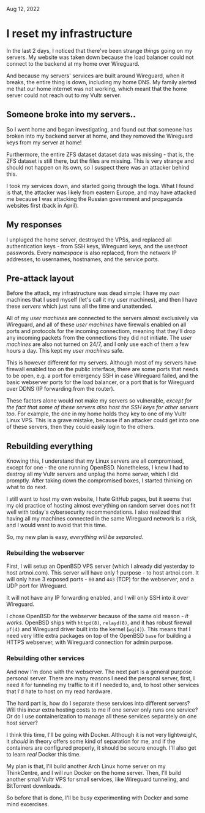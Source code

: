 Aug 12, 2022

# I reset my infrastructure

In the last 2 days, I noticed that there've been strange _things_ going on my servers. My website was taken down because the load balancer could not connect to the backend at my home over Wireguard.

And because my servers' services are built around Wireguard, when it breaks, the entire thing is down, including my home DNS. My family alerted me that our home internet was not working, which meant that the home server could not reach out to my Vultr server.

## Someone broke into my servers..

So I went home and began investigating, and found out that someone has broken into my backend server at home, and they removed the Wireguard keys from my server at home!

Furthermore, the entire ZFS dataset dataset data was missing - that is, the ZFS dataset is still there, but the files are missing. This is very strange and should not happen on its own, so I suspect there was an attacker behind this.

I took my services down, and started going through the logs. What I found is that, the attacker was likely from eastern Europe, and may have attacked me because I was attacking the Russian government and propaganda websites first (back in April).

## My responses

I unpluged the home server, destroyed the VPSs, and replaced all authentication keys - from SSH keys, Wireguard keys, and the user/root passwords. Every _namespace_ is also replaced, from the network IP addresses, to usernames, hostnames, and the service ports.

## Pre-attack layout

Before the attack, my infrastructure was dead simple: I have my _own_ machines that I used myself (let's call it my user machines), and then I have these _servers_ which just runs all the time and unattended.

All of my _user machines_ are connected to the servers almost exclusively via Wireguard, and all of these _user machines_ have firewalls enabled on all ports and protocols for the incoming connectiom, meaning that they'll drop any incoming packets from the connections they did not initiate. The _user machines_ are also not turned on 24/7, and I only use each of them a few hours a day. This kept my _user machines_ safe.

This is however different for my servers. Although most of my servers have firewall enabled too on the public interface, there are some ports that needs to be open, e.g. a port for emergency SSH in case Wireguard failed, and the basic webserver ports for the load balancer, or a port that is for Wireguard over DDNS (IP forwarding from the router).

These factors alone would not make my servers so vulnerable, _except for the fact that some of these servers also host the SSH keys for other servers too_. For example, the one in my home holds they key to one of my Vultr Linux VPS. This is a grave mistake, because if an attacker could get into one of these servers, then they could easily login to the others.

## Rebuilding everything

Knowing this, I understand that my Linux servers are all compromised, except for one - the one running OpenBSD. Nonetheless, I knew I had to destroy all my Vultr servers and unplug the home server, which I did promptly. After taking down the compromised boxes, I started thinking on what to do next.

I still want to host my own website, I hate GitHub pages, but it seems that my old practice of hosting almost everything on random server does not fit well with today's cybersecurity recommendations. I also realized that having all my machines connected in the same Wireguard network is a risk, and I would want to avoid that this time.

So, my new plan is easy, _everything will be separated_.

### Rebuilding the webserver

First, I will setup an OpenBSD VPS server (which I already did yesterday to host artnoi.com). This server will have only 1 purpose - to host artnoi.com. It will only have 3 exposed ports - `80` and `443` (TCP) for the webserver, and a UDP port for Wireguard.

It will not have any IP forwarding enabled, and I will only SSH into it over Wireguard.

I chose OpenBSD for the webserver because of the same old reason - _it works_. OpenBSD ships with `httpd(8)`, `relayd(8)`, and it has robust firewall `pf(4)` and Wireguard driver built into the kernel (`wg(4)`). This means that I need very little extra packages on top of the OpenBSD `base` for building a HTTPS webserver, with Wireguard connection for admin purpose.

### Rebuilding other services

And now I'm done with the webserver. The next part is a general purpose personal server. There are many reasons I need the personal server, first, I need it for tunneling my traffic to it if I needed to, and, to host other services that I'd hate to host on my read hardware.

The hard part is, how do I separate these services into different servers? Will this incur extra hosting costs to me if one server only runs one service? Or do I use containerization to manage all these services separately on one host server?

I think this time, I'll be going with Docker. Although it is not very lightweight, it _should_ in theory offers some kind of separation for me, and if the containers are configured properly, it should be secure enough. I'll also get to learn _real_ Docker this time.

My plan is that, I'll build another Arch Linux home server on my ThinkCentre, and I will run Docker on the home server. Then, I'll build another small Vultr VPS for small services, like Wireguard tunneling, and BitTorrent downloads.

So before that is done, I'll be busy experimenting with Docker and some mind excercises.
